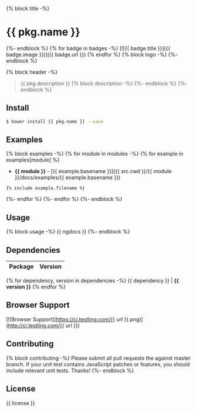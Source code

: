 {% block title -%}
# {{ pkg.name }}
{%- endblock %}
{% for badge in badges -%}
[![{{ badge.title }}]({{ badge.image }})]({{ badge.url }}) {% endfor %}
{% block logo -%}
{%- endblock %}

{% block header -%}
> {{ pkg.description }}
{% block description -%}
{%- endblock %}
{%- endblock %}

## Install

``` sh
$ bower install {{ pkg.name }} --save
```

## Examples
{% block examples -%}
{% for module in modules -%}
{% for example in examples[module] %}
- **{{ module }}** - [{{ example.basename }}]({{ src.cwd }}/{{ module }}/docs/examples/{{ example.basename }})

``` {{ example.extname }}
{% include example.filename %}
```
{%- endfor %}
{%- endfor %}
{%- endblock %}

## Usage
{% block usage -%}
{{ ngdocs }}
{%- endblock %}

## Dependencies

Package | Version
------- | -------
{% for dependency, version in dependencies -%}
{{ dependency }} | **{{ version }}**
{% endfor %}

## Browser Support

[![Browser Support](https://ci.testling.com/{{ url }}.png)](http://ci.testling.com/{{ url }})

## Contributing
{% block contributing -%}
Please submit all pull requests the against master branch. If your unit test contains JavaScript patches or features, you should include relevant unit tests. Thanks!
{%- endblock %}

## License

{{ license }}
